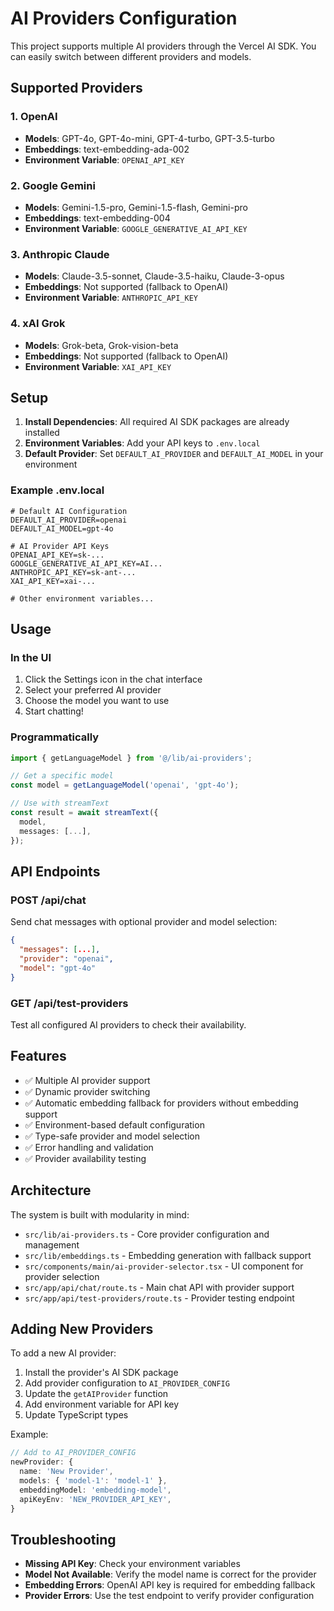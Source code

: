 # AI Providers Configuration

This project supports multiple AI providers through the Vercel AI SDK. You can easily switch between different providers and models.

## Supported Providers

### 1. OpenAI

- **Models**: GPT-4o, GPT-4o-mini, GPT-4-turbo, GPT-3.5-turbo
- **Embeddings**: text-embedding-ada-002
- **Environment Variable**: `OPENAI_API_KEY`

### 2. Google Gemini

- **Models**: Gemini-1.5-pro, Gemini-1.5-flash, Gemini-pro
- **Embeddings**: text-embedding-004
- **Environment Variable**: `GOOGLE_GENERATIVE_AI_API_KEY`

### 3. Anthropic Claude

- **Models**: Claude-3.5-sonnet, Claude-3.5-haiku, Claude-3-opus
- **Embeddings**: Not supported (fallback to OpenAI)
- **Environment Variable**: `ANTHROPIC_API_KEY`

### 4. xAI Grok

- **Models**: Grok-beta, Grok-vision-beta
- **Embeddings**: Not supported (fallback to OpenAI)
- **Environment Variable**: `XAI_API_KEY`

## Setup

1. **Install Dependencies**: All required AI SDK packages are already installed
2. **Environment Variables**: Add your API keys to `.env.local`
3. **Default Provider**: Set `DEFAULT_AI_PROVIDER` and `DEFAULT_AI_MODEL` in your environment

### Example .env.local

```env
# Default AI Configuration
DEFAULT_AI_PROVIDER=openai
DEFAULT_AI_MODEL=gpt-4o

# AI Provider API Keys
OPENAI_API_KEY=sk-...
GOOGLE_GENERATIVE_AI_API_KEY=AI...
ANTHROPIC_API_KEY=sk-ant-...
XAI_API_KEY=xai-...

# Other environment variables...
```

## Usage

### In the UI

1. Click the Settings icon in the chat interface
2. Select your preferred AI provider
3. Choose the model you want to use
4. Start chatting!

### Programmatically

```typescript
import { getLanguageModel } from '@/lib/ai-providers';

// Get a specific model
const model = getLanguageModel('openai', 'gpt-4o');

// Use with streamText
const result = await streamText({
  model,
  messages: [...],
});
```

## API Endpoints

### POST /api/chat

Send chat messages with optional provider and model selection:

```json
{
  "messages": [...],
  "provider": "openai",
  "model": "gpt-4o"
}
```

### GET /api/test-providers

Test all configured AI providers to check their availability.

## Features

- ✅ Multiple AI provider support
- ✅ Dynamic provider switching
- ✅ Automatic embedding fallback for providers without embedding support
- ✅ Environment-based default configuration
- ✅ Type-safe provider and model selection
- ✅ Error handling and validation
- ✅ Provider availability testing

## Architecture

The system is built with modularity in mind:

- `src/lib/ai-providers.ts` - Core provider configuration and management
- `src/lib/embeddings.ts` - Embedding generation with fallback support
- `src/components/main/ai-provider-selector.tsx` - UI component for provider selection
- `src/app/api/chat/route.ts` - Main chat API with provider support
- `src/app/api/test-providers/route.ts` - Provider testing endpoint

## Adding New Providers

To add a new AI provider:

1. Install the provider's AI SDK package
2. Add provider configuration to `AI_PROVIDER_CONFIG`
3. Update the `getAIProvider` function
4. Add environment variable for API key
5. Update TypeScript types

Example:

```typescript
// Add to AI_PROVIDER_CONFIG
newProvider: {
  name: 'New Provider',
  models: { 'model-1': 'model-1' },
  embeddingModel: 'embedding-model',
  apiKeyEnv: 'NEW_PROVIDER_API_KEY',
}
```

## Troubleshooting

- **Missing API Key**: Check your environment variables
- **Model Not Available**: Verify the model name is correct for the provider
- **Embedding Errors**: OpenAI API key is required for embedding fallback
- **Provider Errors**: Use the test endpoint to verify provider configuration
